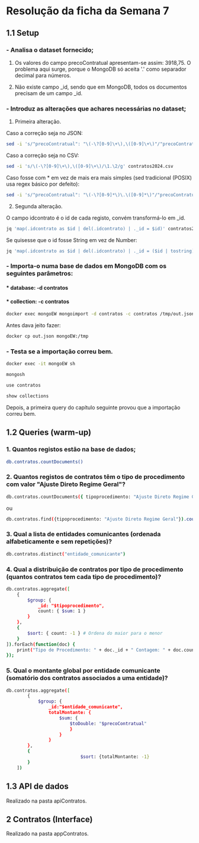 # Resolução da ficha da Semana 7

## 1.1 Setup

### - Analisa o dataset fornecido;
1. Os valores do campo precoContratual apresentam-se assim: 3918,75.
O problema aqui surge, porque o MongoDB só aceita '.' como separador decimal para números.

2. Não existe campo _id, sendo que em MongoDB, todos os documentos precisam de um campo _id.

### - Introduz as alterações que achares necessárias no dataset; 

1. Primeira alteração.

Caso a correção seja no JSON:
```bash
sed -i 's/"precoContratual": "\(-\?[0-9]\+\),\([0-9]\+\)"/"precoContratual": "\1.\2"/g' contratos2024.json
```

Caso a correção seja no CSV:
```bash
sed -i 's/\(-\?[0-9]\+\),\([0-9]\+\)/\1.\2/g' contratos2024.csv
```

Caso fosse com * em vez de mais era mais simples (sed tradicional (POSIX) usa regex básico por defeito):
```bash
sed -i 's/"precoContratual": "\(-\?[0-9]*\)\.\([0-9]*\)"/"precoContratual": "\1,\2"/g' contratos2024.json
```

2. Segunda alteração.

O campo idcontrato é o id de cada registo, convém transformá-lo em _id.
```bash
jq 'map(.idcontrato as $id | del(.idcontrato) | ._id = $id)' contratos2024.json > out.json
```

Se quisesse que o id fosse String em vez de Number:
```bash
jq 'map(.idcontrato as $id | del(.idcontrato) | ._id = ($id | tostring))' contratos2024.json > out.json
```

### - Importa-o numa base de dados em MongoDB com os seguintes parâmetros: 
####    * database: -d contratos
####    * collection: -c contratos

```bash
docker exec mongoEW mongoimport -d contratos -c contratos /tmp/out.json --jsonArray
```

Antes dava jeito fazer:
```bash
docker cp out.json mongoEW:/tmp
```

### - Testa se a importação correu bem.
```bash
docker exec -it mongoEW sh
```

```bash
mongosh
```

```bash
use contratos
```

```bash
show collections
```

Depois, a primeira query do capítulo seguinte provou que a importação correu bem.

## 1.2 Queries (warm-up)

### 1. Quantos registos estão na base de dados;
```bash
db.contratos.countDocuments()
```

### 2. Quantos registos de contratos têm o tipo de procedimento com valor "Ajuste Direto Regime Geral"?
```bash
db.contratos.countDocuments({ tipoprocedimento: "Ajuste Direto Regime Geral" })
```
ou
```bash
db.contratos.find({tipoprocedimento: "Ajuste Direto Regime Geral"}).count()
```

### 3. Qual a lista de entidades comunicantes (ordenada alfabeticamente e sem repetições)?
```bash
db.contratos.distinct("entidade_comunicante")
```

### 4. Qual a distribuição de contratos por tipo de procedimento (quantos contratos tem cada tipo de procedimento)?
```bash
db.contratos.aggregate([
    {
        $group: {
            _id: "$tipoprocedimento",
            count: { $sum: 1 }
        }
    },
    {
        $sort: { count: -1 } # Ordena do maior para o menor
    }
]).forEach(function(doc) {
    print("Tipo de Procedimento: " + doc._id + " Contagem: " + doc.count);
});
```

### 5. Qual o montante global por entidade comunicante (somatório dos contratos associados a uma entidade)?
```bash
db.contratos.aggregate([
        {
            $group: {
                _id:"$entidade_comunicante",
                totalMontante: {
                    $sum: {
                        $toDouble: "$precoContratual"
                        }
                    }
                }
        },
        {
                            $sort: {totalMontante: -1}
        }
    ])
```

## 1.3 API de dados
Realizado na pasta apiContratos.

## 2 Contratos (Interface)
Realizado na pasta appContratos.